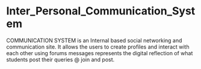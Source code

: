 # Inter_Personal_Communication_System
COMMUNICATION SYSTEM is an Internal based social networking and communication site. It allows the users to create profiles and interact with each other using forums messages represents the digital reflection of what students post their queries @ join and post.
